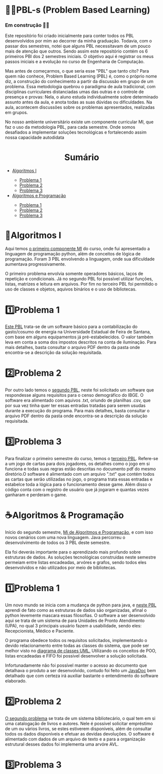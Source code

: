 # 👨‍💻PBL-s (Problem Based Learning)

<h3>Em construção 👷‍♂️</h3>

<p>Este repositório foi criado inicialmente para conter todos os PBL desenvolvidos por mim ao decorrer da minha graduação. Todavia, com o passar dos semestres, notei que alguns PBL necessitavam de um pouco mais de atenção que outros. Sendo assim este repositório contém os 6 primeiros PBl dos 2 semestres iniciais. O objetivo aqui é registrar os meus passos iniciais e a evolução no curso de Engenharia de Computação.</p>

<p>Mas antes de começarmos, o que seria esse "PBL" que tanto cito? Para quem não conhece, Problem Based Learning (PBL) é, como o próprio nome diz, a construção do conhecimento a partir da discussão em grupo de um problema. Essa metodologia quebrou o paradigma de aula tradicional, com disciplinas curriculares distanciadas umas das outras e o controle de presença e provas: Nela, o aluno estuda individualmente sobre determinado assunto antes da aula, e anota todas as suas dúvidas ou dificuldades. Na aula, acontecem discussões sobre os problemas apresentados, realizadas em grupos.</p>

<p>No nosso ambiente universitário existe um componente curricular MI, que faz o uso da metodologia PBL, para cada semestre. Onde somos desafiados a implementar soluções tecnológicas e fortalecendo assim nossa capacidade autodidata</p>

##
<h1 align="center"> Sumário </h1>

<div id="sumario">
	<ul>
    <li> <a href="#algI">Algoritmos I</li>
    <ul>
      <li><a href="#problema11"> Problema 1</li>
		  <li><a href="#problema12"> Problema 2</a></li>
      <li><a href="#problema13"> Problema 3 </a> </li>
    </ul>
      <li> <a href="#alg&prog"> Algoritmos e Programação </li>
    <ul>
      <li><a href="#problema21"> Problema 1 </a></li>
		  <li><a href="#problema22"> Problema 2 </a></li>
      <li><a href="#problema23"> Problema 3 </a> </li>
    </ul>
  </ul>
</div>

<div id="algI">
  <h1>🐍Algoritmos I</h1>
  <p> Aqui temos <a href="https://github.com/Rodrigodsgit/PBL-s/tree/main/MI_Algoritmos_I">o primeiro componente MI</a> do curso, onde fui apresentado a linguagem de programação python, além de conceitos de lógica de programação. Foram 3 PBL envolvendo a linguagem, onde sua dificuldade aumentava progressivamente.</p>
  
  <p> O primeiro problema envolvia somente operadores básicos, laços de repetição e condicionais. Já no segundo PBL foi possível utilizar funções, listas, matrizes e leitura em arquivos. Por fim no terceiro PBL foi permitido o uso de classes e objetos, aquivos binários e o uso de bibliotecas.</p>
</div>

<div id="problema11">
  <h1>1️⃣Problema 1</h1>
	<p><a href="https://github.com/Rodrigodsgit/PBL-s/tree/main/MI_Algoritmos_I/Problema_1">Este PBL</a> trata-se de um software básico para a contabilização do gasto/cosumo de energia na Universidade Estadual de Feira de Santana, com base em alguns equipamentos já pré-estabelecidos. O valor também leva em conta a soma dos impostos descritos na conta de iluminação. Para mais detalhes, basta consultar o arquivo PDF dentro da pasta onde encontra-se a descrição da solução requisitada.</p>
</div>

<div id="problema12">
  <h1>2️⃣Problema 2</h1>
	<p>Por outro lado temos o <a href="https://github.com/Rodrigodsgit/PBL-s/tree/main/MI_Algoritmos_I/Problema_2">segundo PBL</a>, neste foi solicitado um software que respondesse alguns requisitos para o censo demográfico do IBGE. O software era alimentado com aquivos .txt, oriundo de planilhas .csv, que por sua vez tinha quer ter essas entradas tratadas para serem usudas durante a execução do programa. Para mais detalhes, basta consultar o arquivo PDF dentro da pasta onde encontra-se a descrição da solução requisitada. </p>
</div>

<div id="problema13">
 <h1>3️⃣Problema 3</h1>
	<p>Para finalizar o primeiro semestre do curso, temos o <a href="https://github.com/Rodrigodsgit/PBL-s/tree/main/MI_Algoritmos_I/Problema_3">terceiro PBL</a>. Refere-se a um jogo de cartas para dois jogadores, os detalhes como o jogo em si funciona e todas suas regras estão descritas no documento pdf do mesmo diretório.O software é alimentado com um arquivo ".txt" que contém todos as cartas que serão utilizadas no jogo, o programa trata essas entradas e estabelce toda a lógica para o funcionamento desse game. Além disso o código conta com o registro de usuário que já jogaram e quantas vezes ganharam e perderam o game.</p>
</div>

<div id="alg&prog">
  <h1>☕Algoritmos & Programação</h1>
	<p>Início do segundo semestre, <a href="https://github.com/Rodrigodsgit/PBL-s/tree/main/MI_Algoritmos%26Programacao">Mi de Algoritmos e Programação</a>, e com isso novos cenários com uma nova linguagem. Java percorreu o desenvolvimento de todos os 3 PBL deste semestre.</p>
	<p>Ela foi deverás importante para o aprendizado mais profundo sobre estruturas de dados. As soluções tecnológicas construidas neste semestre permeiam entre listas encadeadas, arvóres e grafos, sendo todos eles desenvolvidos e não utilizados por meio de bibliotecas.</p>
</div>

<div id="problema21">
 <h1>1️⃣Problema 1</h1>
	<p>Um novo mundo se inicia com a mudança de python para java, e <a href="https://github.com/Rodrigodsgit/PBL-s/tree/main/MI_Algoritmos%26Programacao/Problema_1"> neste PBL</a> aprendi de fato como as estruturas de dados são organizadas, afinal o python levemente mascara essas filosofias. O software a ser desenvolvido aqui se trata de um sistema de para Unidades de Pronto Atendimento (UPA), no qual 3 principais usuário fazem a usabilidade, sendo eles: Recepcionista, Médico e Paciente.</p>
	<p>O programa obedece todos os requisitos solicitados, implementando o devido relacionamento entre todas as classes do sistema, que pode ser melhor visto no <a href="https://github.com/Rodrigodsgit/PBL-s/blob/main/MI_Algoritmos%26Programacao/Problema_1/Diagrama%20de%20classe%20UML.pdf "> diagrama de classes UML.</a> Utilizando os conceitos de POO, listas encadeadas e FIFO foi possivel desenvolver a solução solicitada.</p> 
	<p>Infortunadamente não foi possível manter o acesso ao documento que detalhava o produto a ser desenvolvido, contudo foi feito um <a href="https://github.com/Rodrigodsgit/PBL-s/blob/main/MI_Algoritmos%26Programacao/Problema_1/Diagrama%20de%20classe%20UML.pdf"> JavaDoc</a> bem detalhado que com certeza irá auxiliar bastante o entendimento do software elaborado.</p>
</div>

<div id="problema22">
  <h1>2️⃣Problema 2</h1>
	<p><a href="https://github.com/Rodrigodsgit/PBL-s/tree/main/MI_Algoritmos%26Programacao/Problema_2"> O segundo problema</a> se trata de um sistema bibliotecário, o qual tem em si uma catalogação de livros e autores. Nele é possível solicitar empréstimo de um ou vários livros, se estes estiverem disponíveis, além de consultar todos os dados disponíveis e efetuar as devidas devoluções. O software é alimentado com dados de um arquivo de texto e a para a organização estrutural desses dados foi implementa uma arvóre AVL.</p>
</div>

<div id="problema23">
  <h1>3️⃣Problema 3</h1>
	<p></p>
</div>
